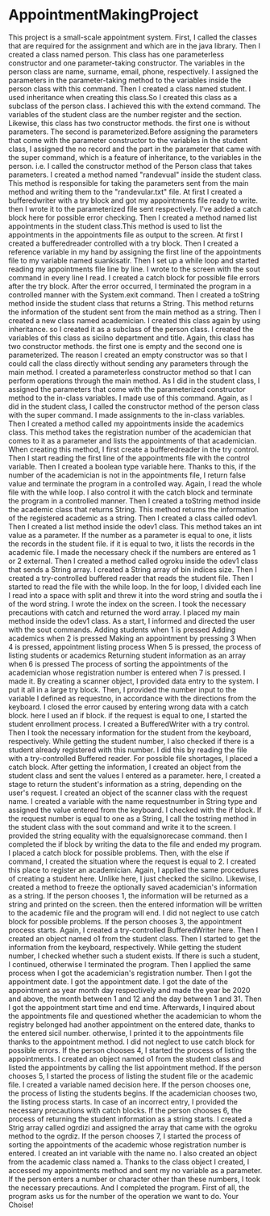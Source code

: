 # AppointmentMakingProject
This project is a small-scale appointment system.
First, I called the classes that are required for the assignment and which are in the java library.
Then I created a class named person. This class has one parameterless constructor and one parameter-taking constructor.
The variables in the person class are name, surname, email, phone, respectively. I assigned the parameters in the parameter-taking method to the variables inside the person class with this command.
Then I created a class named student. I used inheritance when creating this class.So I created this class as a subclass of the person class. I achieved this with the extend command. The variables of the student class are the number register and the section. Likewise, this class has two constructor methods. the first one is without parameters. The second is parameterized.Before assigning the parameters that come with the parameter constructor to the variables in the student class, I assigned the no record and the part in the parameter that came with the super command, which is a feature of inheritance, to the variables in the person. i.e. I called the constructor method of the Person class that takes parameters.
I created a method named "randevual" inside the student class. This method is responsible for taking the parameters sent from the main method and writing them to the "randevular.txt" file. At first I created a bufferedwriter with a try block and got my appointments file ready to write. then I wrote it to the parameterized file sent respectively. I've added a catch block here for possible error checking.
Then I created a method named list appointments in the student class.This method is used to list the appointments in the appointments file as output to the screen. At first I created a bufferedreader controlled with a try block. Then I created a reference variable in my hand by assigning the first line of the appointments file to my variable named suankisatir. Then I set up a while loop and started reading my appointments file line by line. I wrote to the screen with the sout command in every line I read. I created a catch block for possible file errors after the try block. After the error occurred, I terminated the program in a controlled manner with the System.exit command.
Then I created a toString method inside the student class that returns a String. This method returns the information of the student sent from the main method as a string.
Then I created a new class named academician. I created this class again by using inheritance. so I created it as a subclass of the person class. I created the variables of this class as sicilno department and title. Again, this class has two constructor methods. the first one is empty and the second one is parameterized. The reason I created an empty constructor was so that I could call the class directly without sending any parameters through the main method. I created a parameterless constructor method so that I can perform operations through the main method. As I did in the student class, I assigned the parameters that come with the parameterized constructor method to the in-class variables. I made use of this command. Again, as I did in the student class, I called the constructor method of the person class with the super command. I made assignments to the in-class variables.
Then I created a method called my appointments inside the academics class. This method takes the registration number of the academician that comes to it as a parameter and lists the appointments of that academician. When creating this method, I first create a bufferedreader in the try control. Then I start reading the first line of the appointments file with the control variable. Then I created a boolean type variable here. Thanks to this, if the number of the academician is not in the appointments file, I return false value and terminate the program in a controlled way. Again, I read the whole file with the while loop. I also control it with the catch block and terminate the program in a controlled manner.
Then I created a toString method inside the academic class that returns String. This method returns the information of the registered academic as a string.
Then I created a class called odev1.
Then I created a list method inside the odev1 class. This method takes an int value as a parameter. If the number as a parameter is equal to one, it lists the records in the student file. if it is equal to two, it lists the records in the academic file. I made the necessary check if the numbers are entered as 1 or 2 external.
Then I created a method called ogroku inside the odev1 class that sends a String array. I created a String array of bin indices size. Then I created a try-controlled buffered reader that reads the student file. Then I started to read the file with the while loop. In the for loop, I divided each line I read into a space with split and threw it into the word string and soutla the i of the word string. I wrote the index on the screen. I took the necessary precautions with catch and returned the word array.
I placed my main method inside the odev1 class.
As a start, I informed and directed the user with the sout commands.
Adding students when 1 is pressed
Adding academics when 2 is pressed
Making an appointment by pressing 3
When 4 is pressed, appointment listing process
When 5 is pressed, the process of listing students or academics
Returning student information as an array when 6 is pressed
The process of sorting the appointments of the academician whose registration number is entered when 7 is pressed.
I made it.
By creating a scanner object, I provided data entry to the system.
I put it all in a large try block.
Then, I provided the number input to the variable I defined as requestno, in accordance with the directions from the keyboard. I closed the error caused by entering wrong data with a catch block.
here I used an if block. if the request is equal to one, I started the student enrollment process.
I created a BufferedWriter with a try control. Then I took the necessary information for the student from the keyboard, respectively. While getting the student number, I also checked if there is a student already registered with this number. I did this by reading the file with a try-controlled Buffered reader. For possible file shortages, I placed a catch block. After getting the information, I created an object from the student class and sent the values ​​I entered as a parameter.
here, I created a stage to return the student's information as a string, depending on the user's request.
I created an object of the scanner class with the request name.
I created a variable with the name requestnumber in String type and assigned the value entered from the keyboard.
I checked with the if block.
If the request number is equal to one as a String, I call the tostring method in the student class with the sout command and write it to the screen. I provided the string equality with the equalsignorecase command.
then I completed the if block by writing the data to the file and ended my program.
I placed a catch block for possible problems.
Then, with the else if command, I created the situation where the request is equal to 2.
I created this place to register an academician.
Again, I applied the same procedures of creating a student here.
Unlike here, I just checked the sicilno.
Likewise, I created a method to freeze the optionally saved academician's information as a string.
If the person chooses 1, the information will be returned as a string and printed on the screen.
then the entered information will be written to the academic file and the program will end.
I did not neglect to use catch block for possible problems.
If the person chooses 3, the appointment process starts.
Again, I created a try-controlled BufferedWriter here. Then I created an object named o1 from the student class. Then I started to get the information from the keyboard, respectively.
While getting the student number, I checked whether such a student exists. If there is such a student, I continued, otherwise I terminated the program.
Then I applied the same process when I got the academician's registration number.
Then I got the appointment date. I got the appointment date. I got the date of the appointment as year month day respectively and made the year be 2020 and above, the month between 1 and 12 and the day between 1 and 31.
Then I got the appointment start time and end time. Afterwards, I inquired about the appointments file and questioned whether the academician to whom the registry belonged had another appointment on the entered date, thanks to the entered sicil number. otherwise, I printed it to the appointments file thanks to the appointment method. I did not neglect to use catch block for possible errors.
If the person chooses 4, I started the process of listing the appointments.
I created an object named o1 from the student class and listed the appointments by calling the list appointment method.
If the person chooses 5, I started the process of listing the student file or the academic file. I created a variable named decision here. If the person chooses one, the process of listing the students begins.
If the academician chooses two, the listing process starts. In case of an incorrect entry, I provided the necessary precautions with catch blocks.
If the person chooses 6, the process of returning the student information as a string starts.
I created a Strig array called ogrdizi and assigned the array that came with the ogroku method to the ogrdiz.
If the person chooses 7, I started the process of sorting the appointments of the academic whose registration number is entered.
I created an int variable with the name no. I also created an object from the academic class named a.
Thanks to the class object I created, I accessed my appointments method and sent my no variable as a parameter.
If the person enters a number or character other than these numbers, I took the necessary precautions.
And I completed the program.
First of all, the program asks us for the number of the operation we want to do.
Your Choise!
